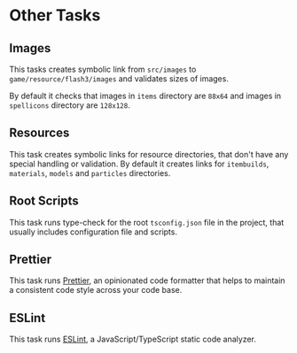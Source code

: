 # Other Tasks

## Images

This tasks creates symbolic link from `src/images` to `game/resource/flash3/images` and validates
sizes of images.

By default it checks that images in `items` directory are `88x64` and images in `spellicons`
directory are `128x128`.

## Resources

This task creates symbolic links for resource directories, that don't have any special handling or
validation. By default it creates links for `itembuilds`, `materials`, `models` and `particles`
directories.

## Root Scripts

This task runs type-check for the root `tsconfig.json` file in the project, that usually includes
configuration file and scripts.

## Prettier

This task runs [Prettier](https://prettier.io/), an opinionated code formatter that helps to
maintain a consistent code style across your code base.

## ESLint

This task runs [ESLint](https://eslint.org/), a JavaScript/TypeScript static code analyzer.
